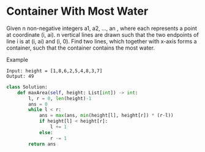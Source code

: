 # Container With Most Water

Given n non-negative integers a1, a2, ..., an , where each represents a point at coordinate (i, ai). n vertical lines are drawn such that the two endpoints of line i is at (i, ai) and (i, 0). Find two lines, which together with x-axis forms a container, such that the container contains the most water.

Example

```
Input: height = [1,8,6,2,5,4,8,3,7]
Output: 49
```

```python
class Solution:
    def maxArea(self, height: List[int]) -> int:
        l, r = 0, len(height)-1
        ans = 0
        while l < r:
            ans = max(ans, min(height[l], height[r]) * (r-l))
            if height[l] < height[r]:
                l += 1
            else:
                r -= 1
        return ans
```
